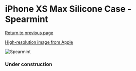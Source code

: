 # iPhone XS Max Silicone Case - Spearmint

[Return to previous page](/iphone_x)

[High-resolution image from Apple](https://store.storeimages.cdn-apple.com/8756/as-images.apple.com/is/MVF82?wid=4500&hei=4500&fmt=png)

<div style="width: 384px"><img src="/everyphone/MVF82.png" alt="Spearmint"></div>

### Under construction
